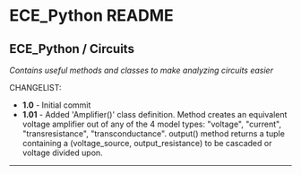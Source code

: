 # ECE_Python README
## ECE_Python / Circuits
_Contains useful methods and classes to make analyzing circuits easier_

CHANGELIST:  
- **1.0** - Initial commit
- **1.01** - Added 'Amplifier()' class definition. Method creates an equivalent voltage amplifier out of any of the 4 model types: "voltage", "current", "transresistance", "transconductance". output() method returns a tuple containing a (voltage_source, output_resistance) to be cascaded or voltage divided upon.


---

